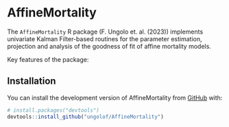 
# AffineMortality

The `AffineMortality` R package (F. Ungolo et. al. (2023)) implements univariate Kalman Filter-based routines for the parameter estimation, projection and analysis of the goodness of fit of affine mortality models.

Key features of the package:


## Installation

You can install the development version of AffineMortality from
[GitHub](https://github.com/ungolof/AffineMortality) with:

``` r
# install.packages("devtools")
devtools::install_github("ungolof/AffineMortality")
```
